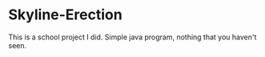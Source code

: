 Skyline-Erection
================
This is a school project I did. Simple java program, nothing that you haven't seen.
